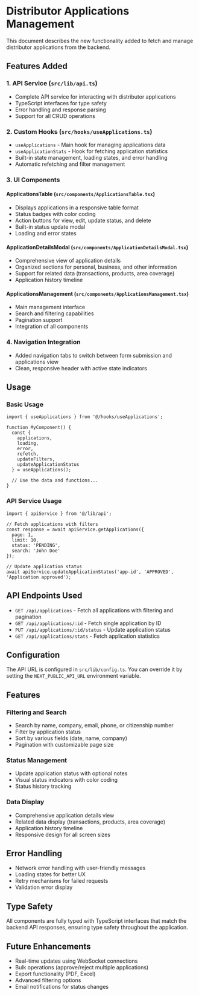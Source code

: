 # Distributor Applications Management

This document describes the new functionality added to fetch and manage distributor applications from the backend.

## Features Added

### 1. API Service (`src/lib/api.ts`)
- Complete API service for interacting with distributor applications
- TypeScript interfaces for type safety
- Error handling and response parsing
- Support for all CRUD operations

### 2. Custom Hooks (`src/hooks/useApplications.ts`)
- `useApplications` - Main hook for managing applications data
- `useApplicationStats` - Hook for fetching application statistics
- Built-in state management, loading states, and error handling
- Automatic refetching and filter management

### 3. UI Components

#### ApplicationsTable (`src/components/ApplicationsTable.tsx`)
- Displays applications in a responsive table format
- Status badges with color coding
- Action buttons for view, edit, update status, and delete
- Built-in status update modal
- Loading and error states

#### ApplicationDetailsModal (`src/components/ApplicationDetailsModal.tsx`)
- Comprehensive view of application details
- Organized sections for personal, business, and other information
- Support for related data (transactions, products, area coverage)
- Application history timeline

#### ApplicationsManagement (`src/components/ApplicationsManagement.tsx`)
- Main management interface
- Search and filtering capabilities
- Pagination support
- Integration of all components

### 4. Navigation Integration
- Added navigation tabs to switch between form submission and applications view
- Clean, responsive header with active state indicators

## Usage

### Basic Usage
```tsx
import { useApplications } from '@/hooks/useApplications';

function MyComponent() {
  const {
    applications,
    loading,
    error,
    refetch,
    updateFilters,
    updateApplicationStatus
  } = useApplications();

  // Use the data and functions...
}
```

### API Service Usage
```tsx
import { apiService } from '@/lib/api';

// Fetch applications with filters
const response = await apiService.getApplications({
  page: 1,
  limit: 10,
  status: 'PENDING',
  search: 'John Doe'
});

// Update application status
await apiService.updateApplicationStatus('app-id', 'APPROVED', 'Application approved');
```

## API Endpoints Used

- `GET /api/applications` - Fetch all applications with filtering and pagination
- `GET /api/applications/:id` - Fetch single application by ID
- `PUT /api/applications/:id/status` - Update application status
- `GET /api/applications/stats` - Fetch application statistics

## Configuration

The API URL is configured in `src/lib/config.ts`. You can override it by setting the `NEXT_PUBLIC_API_URL` environment variable.

## Features

### Filtering and Search
- Search by name, company, email, phone, or citizenship number
- Filter by application status
- Sort by various fields (date, name, company)
- Pagination with customizable page size

### Status Management
- Update application status with optional notes
- Visual status indicators with color coding
- Status history tracking

### Data Display
- Comprehensive application details view
- Related data display (transactions, products, area coverage)
- Application history timeline
- Responsive design for all screen sizes

## Error Handling

- Network error handling with user-friendly messages
- Loading states for better UX
- Retry mechanisms for failed requests
- Validation error display

## Type Safety

All components are fully typed with TypeScript interfaces that match the backend API responses, ensuring type safety throughout the application.

## Future Enhancements

- Real-time updates using WebSocket connections
- Bulk operations (approve/reject multiple applications)
- Export functionality (PDF, Excel)
- Advanced filtering options
- Email notifications for status changes


